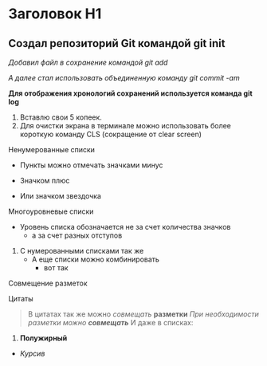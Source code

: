 # Заголовок H1
## Создал репозиторий Git командой git init
_Добавил файл в сохранение командой git add_

*А далее стал использовать объединенную команду git commit -am*

**Для отображения хронологий сохранений используется команда git log**
1. Вставлю свои 5 копеек. 
2. Для очистки экрана в терминале можно использовать более короткую команду CLS (сокращение от clear screen)

Ненумерованные списки
- Пункты можно отмечать значками минус
+ Значком плюс
* Или значком звездочка

Многоуровневые списки
- Уровень списка обозначается не за счет количества значков
   + а за счет разных отступов
1. С нумерованными списками так же
   * А еще списки можно комбинировать
     - вот так


Совмещение разметок

Цитаты
> В цитатах так же можно *совмещать* **разметки**
*При необходимости разметки можно __совмещать__*
И даже в списках:
1. **Полужирный**
  + *Курсив*